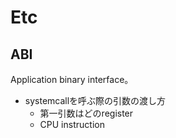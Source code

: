 # Etc

## ABI

Application binary interface。

* systemcallを呼ぶ際の引数の渡し方
  * 第一引数はどのregister
  * CPU instruction
